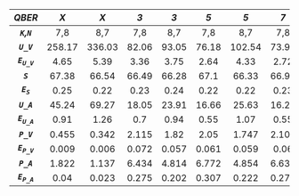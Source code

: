 | ***QBER***                | ***X*** | ***X*** | ***3*** | ***3*** | ***5*** | ***5*** | ***7*** | ***7*** |
|:-------------------------:|:-------:|:-------:|:-------:|:-------:|:-------:|:-------:|:-------:|:-------:|
| ***`K`,`N`***             | 7,8     | 8,7     | 7,8     | 8,7     | 7,8     | 8,7     | 7,8     | 8,7     |
| ***`U_V`***               | 258.17  | 336.03  | 82.06   | 93.05   | 76.18   | 102.54  | 73.92   | 101.88  |
| ***`E`<sub>`U_V`</sub>*** | 4.65    | 5.39    | 3.36    | 3.75    | 2.64    | 4.33    | 2.72    | 4.12    |
| ***`S`***                 | 67.38   | 66.54   | 66.49   | 66.28   | 67.1    | 66.33   | 66.96   | 66.47   |
| ***`E`<sub>`S`</sub>***   | 0.25    | 0.22    | 0.23    | 0.24    | 0.22    | 0.22    | 0.23    | 0.23    |
| ***`U_A`***               | 45.24   | 69.27   | 18.05   | 23.91   | 16.66   | 25.63   | 16.26   | 25.82   |
| ***`E`<sub>`U_A`</sub>*** | 0.91    | 1.26    | 0.7     | 0.94    | 0.55    | 1.07    | 0.55    | 1.03    |
| ***`P_V`***               | 0.455   | 0.342   | 2.115   | 1.82    | 2.05    | 1.747   | 2.102   | 1.703   |
| ***`E`<sub>`P_V`</sub>*** | 0.009   | 0.006   | 0.072   | 0.057   | 0.061   | 0.059   | 0.06    | 0.062   |
| ***`P_A`***               | 1.822   | 1.137   | 6.434   | 4.814   | 6.772   | 4.854   | 6.634   | 4.599   |
| ***`E`<sub>`P_A`</sub>*** | 0.04    | 0.023   | 0.275   | 0.202   | 0.307   | 0.222   | 0.278   | 0.214   |
